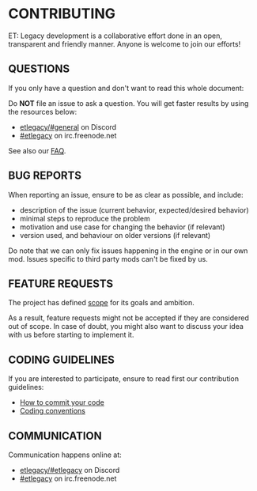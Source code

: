 CONTRIBUTING
============

ET: Legacy development is a collaborative effort done in an open, transparent and friendly manner.
Anyone is welcome to join our efforts!

## QUESTIONS

If you only have a question and don't want to read this whole document:

Do **NOT** file an issue to ask a question. You will get faster results by using the resources below:

* [etlegacy/#general](https://discordapp.com/channels/260750790203932672/260750790203932672) on Discord
* [#etlegacy](http://webchat.freenode.net/?channels=#etlegacy) on irc.freenode.net

See also our [FAQ](https://github.com/etlegacy/etlegacy/wiki/FAQ).

## BUG REPORTS

When reporting an issue, ensure to be as clear as possible, and include:

* description of the issue (current behavior, expected/desired behavior)
* minimal steps to reproduce the problem
* motivation and use case for changing the behavior (if relevant)
* version used, and behaviour on older versions (if relevant)

Do note that we can only fix issues happening in the engine or in our own mod. Issues specific to third party mods can't be fixed by us.

## FEATURE REQUESTS

The project has defined [scope](https://github.com/etlegacy/etlegacy/wiki/About) for its goals and ambition.

As a result, feature requests might not be accepted if they are considered out of scope.
In case of doubt, you might also want to discuss your idea with us before starting to implement it.

## CODING GUIDELINES

If you are interested to participate, ensure to read first our contribution guidelines:

* [How to commit your code](https://github.com/etlegacy/etlegacy/wiki/How-to-commit-Your-Code)
* [Coding conventions](https://github.com/etlegacy/etlegacy/wiki/Coding-Conventions)

## COMMUNICATION

Communication happens online at:

* [etlegacy/#etlegacy](https://discordapp.com/channels/260750790203932672/346956915814957067) on Discord
* [#etlegacy](http://webchat.freenode.net/?channels=#etlegacy) on irc.freenode.net
